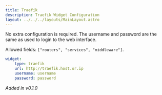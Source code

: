 ```yaml
---
title: Traefik
description: Traefik Widget Configuration
layout: ../../../layouts/MainLayout.astro
---
```


No extra configuration is required.
The username and password are the same as used to login to the web interface.

Allowed fields: `["routers", "services", "middleware"]`.

```yaml
widget:
    type: traefik
    url: http://traefik.host.or.ip
    username: username
    password: password
```

*Added in v0.1.0*
